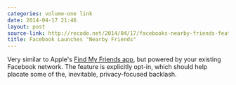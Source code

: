 ```yaml
---
categories: volume-one link
date: 2014-04-17 21:46
layout: post
source-link: http://recode.net/2014/04/17/facebooks-nearby-friends-feature-aims-for-more-offline-hook-ups/
title: Facebook Launches "Nearby Friends"
---
```

Very similar to Apple's [Find My Friends app](https://www.apple.com/apps/find-my-friends/), but powered by your existing Facebook network. The feature is explicitly opt-in, which should help placate some of the, inevitable, privacy-focused backlash.